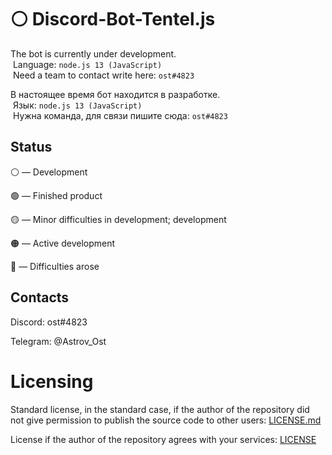  # ⚪ Discord-Bot-Tentel.js

 The bot is currently under development. 
  Language: `node.js 13 (JavaScript)` 
  Need a team to contact write here: `ost#4823` 
  
 В настоящее время бот находится в разработке. 
  Язык: `node.js 13 (JavaScript)` 
  Нужна команда, для связи пишите сюда: `ost#4823`

## Status

⚪ — Development

🟢 — Finished product

🟡 — Minor difficulties in development; development

🟠 — Active development

🔴 — Difficulties arose

## Contacts

 Discord: ost#4823

 Telegram: @Astrov_Ost

# Licensing
Standard license, in the standard case, if the author of the repository did not give permission to publish the source code to other users:
[LICENSE.md](astrov-ost/Discord-Bot-Tentel.js/LICENSE.md)

License if the author of the repository agrees with your services:
[LICENSE](astrov-ost/Discord-Bot-Tentel.js/LICENSE)
